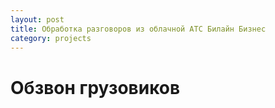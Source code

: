 ```yaml
---
layout: post
title: Обработка разговоров из облачной АТС Билайн Бизнес
category: projects
---
```

# Обзвон грузовиков
